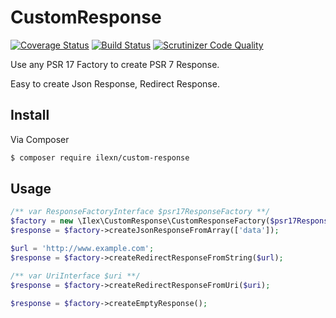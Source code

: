 # CustomResponse

[![Coverage Status](https://coveralls.io/repos/github/iLexN/CustomResponse/badge.svg?branch=master)](https://coveralls.io/github/iLexN/CustomResponse?branch=master)
[![Build Status](https://travis-ci.org/iLexN/CustomResponse.svg?branch=master)](https://travis-ci.org/iLexN/CustomResponse)
[![Scrutinizer Code Quality](https://scrutinizer-ci.com/g/iLexN/CustomResponse/badges/quality-score.png?b=master)](https://scrutinizer-ci.com/g/iLexN/CustomResponse/?branch=master)


Use any PSR 17 Factory to create PSR 7 Response.

Easy to create Json Response, Redirect Response.

## Install

Via Composer

``` bash
$ composer require ilexn/custom-response
```

## Usage

``` php
/** var ResponseFactoryInterface $psr17ResponseFactory **/ 
$factory = new \Ilex\CustomResponse\CustomResponseFactory($psr17ResponseFactory);
$response = $factory->createJsonResponseFromArray(['data']);

$url = 'http://www.example.com';
$response = $factory->createRedirectResponseFromString($url);

/** var UriInterface $uri **/
$response = $factory->createRedirectResponseFromUri($uri);

$response = $factory->createEmptyResponse();
```
